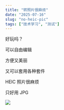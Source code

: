 ```yaml
---
title: "转照片很麻烦"
date: "2025-07-16"
slug: "no-heic-pic"
tags: ["技术学习", "测试"]
---
```

好玩吗？


可以自由编辑


方便又美丽


又可以套用各种套件


HEIC 照片很麻烦


只好用 JPG


![](https://prod-files-secure.s3.us-west-2.amazonaws.com/112d0858-5090-4d34-a606-b75eb8d65fd2/39f37d4e-f5dd-41a3-b36f-d5a0ee472000/b3d17f5a-b229-44e9-b092-8cacbac287cd.png?X-Amz-Algorithm=AWS4-HMAC-SHA256&X-Amz-Content-Sha256=UNSIGNED-PAYLOAD&X-Amz-Credential=ASIAZI2LB466ZTMUIPM7%2F20250724%2Fus-west-2%2Fs3%2Faws4_request&X-Amz-Date=20250724T145929Z&X-Amz-Expires=3600&X-Amz-Security-Token=IQoJb3JpZ2luX2VjEAQaCXVzLXdlc3QtMiJHMEUCIB4XAC2e6AsSwmKIregfB5ipouzyAsPkIPWhMu8YehNPAiEAtrAxtOOnrwWtdOEdJ8QMOuju0XYU3KRpTzUE4RbXbCUq%2FwMILRAAGgw2Mzc0MjMxODM4MDUiDNsL3ILgj7EnrjHC6SrcA0wfA91gdZuRCkmbnR81257n0V1sG4MdWwcX%2FdYIDluUIFkjeF%2FaqO18Gp%2FmznpwoDjAfNxJTa9h2U61LpkPSKfQ2WvIvlijKPdQfTi%2FZmU5IAhwJE0c9HYamParCZhu563QeUUIlAWk%2B1HBRt%2FdeyoFVyJSSHgHo7sYzgVum%2BlWpClJYsO4cbGu4MdjICu7XS8t3uvu3AGAxTTrRQhzYZLRwH%2FjflyPquc9bl1Ju0U8w2CjhXQJyu3JDyS1qMW79E2FUbjG1cAvkUmi%2Fioi8UjDdf18pmdtHQh5maq6h1IzF3DFt7GHpdtrDwNn5aRf9wgVPTBmtjLCVkHyNQwdtq6L5KnpevvmBMXAeGntOu3zYx1KM39ASYxIyCXLs%2F5MH3cTWTh%2BKzTkU0vyXsBzOVlda%2BAcP1pgMYyf1TqYW0Pj0YkgVWFHjhws0478%2FwLb2RSCl7ZoMueHmPITBPeSBhcM05XGgm1viLFTHh6ov9LWxxgVkGtFbNlSd%2FClJRA9ttQaRJCwRi0BFajL1vFqwi1BGa5KnZFF%2FK%2BV5jtnsFexKBrIS3Xt1uE%2BDtaHBPWFDR%2BK3WOdretBtjLVb1CIpWn4kqoqUulSUer0%2FujoLy2MCORvpBToytOMnhQ8MMy%2FiMQGOqUBqMlAkAeiOOo4aeMIzxWBaEA3W75ROQee7SJUnN80f%2Buwvgq5ArjyuxUFTBw4E4zmxct2nM%2Fpemi%2B2Yn8q40iHg%2Bke5ecA%2BcKQSFrhiq%2FZN8RbsaqTfL%2FHqpEuPmGh4qRafFsPIF8hnjY%2F3wmihgJcBsjsWDgsdK1ZVdFqtVx0USaUbJou8rlNYjyVkLk53Ah3rkVjbjBXweufwyx24msGCo%2Fuvs1&X-Amz-Signature=683a2d704c3de4ed2197843736fe7d61be22ae26ce368bb6f267b7fb47ed96e2&X-Amz-SignedHeaders=host&x-amz-checksum-mode=ENABLED&x-id=GetObject)


